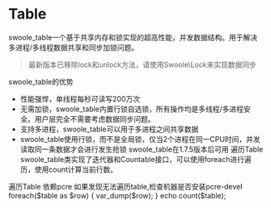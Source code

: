 # Table
swoole_table一个基于共享内存和锁实现的超高性能，并发数据结构。用于解决多进程/多线程数据共享和同步加锁问题。

>最新版本已移除lock和unlock方法，请使用Swoole\Lock来实现数据同步

swoole_table的优势
* 性能强悍，单线程每秒可读写200万次
* 无需加锁，swoole_table内置行锁自选锁，所有操作均是多线程/多进程安全。用户层完全不需要考虑数据同步问题。
* 支持多进程，swoole_table可以用于多进程之间共享数据
* swoole_table使用行锁，而不是全局锁，仅当2个进程在同一CPU时间，并发读取同一条数据才会进行发生抢锁
swoole_table在1.7.5版本后可用
遍历Table
swoole_table类实现了迭代器和Countable接口，可以使用foreach进行遍历，使用count计算当前行数。

遍历Table 依赖pcre 如果发现无法遍历table,检查机器是否安装pcre-devel
foreach($table as $row)
{
    var_dump($row);
}
echo count($table);